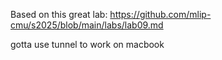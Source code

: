 Based on this great lab: https://github.com/mlip-cmu/s2025/blob/main/labs/lab09.md

gotta use tunnel to work on macbook